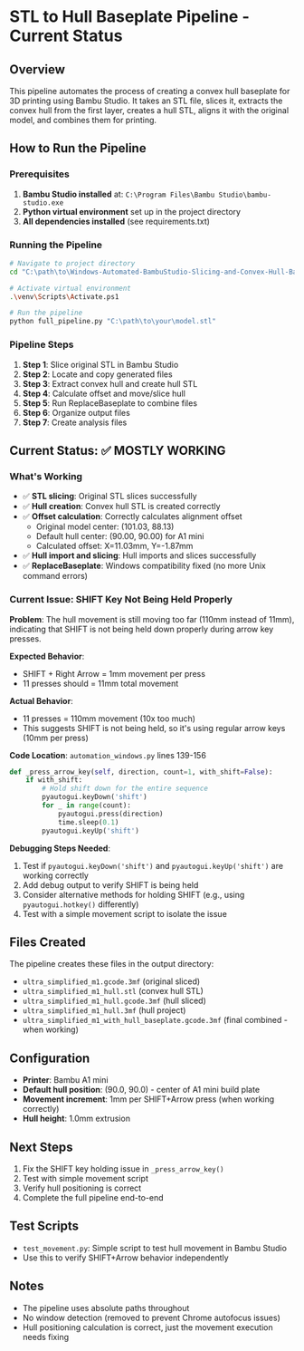 # STL to Hull Baseplate Pipeline - Current Status

## Overview
This pipeline automates the process of creating a convex hull baseplate for 3D printing using Bambu Studio. It takes an STL file, slices it, extracts the convex hull from the first layer, creates a hull STL, aligns it with the original model, and combines them for printing.

## How to Run the Pipeline

### Prerequisites
1. **Bambu Studio installed** at: `C:\Program Files\Bambu Studio\bambu-studio.exe`
2. **Python virtual environment** set up in the project directory
3. **All dependencies installed** (see requirements.txt)

### Running the Pipeline
```bash
# Navigate to project directory
cd "C:\path\to\Windows-Automated-BambuStudio-Slicing-and-Convex-Hull-Baseplate-master"

# Activate virtual environment
.\venv\Scripts\Activate.ps1

# Run the pipeline
python full_pipeline.py "C:\path\to\your\model.stl"
```

### Pipeline Steps
1. **Step 1**: Slice original STL in Bambu Studio
2. **Step 2**: Locate and copy generated files
3. **Step 3**: Extract convex hull and create hull STL
4. **Step 4**: Calculate offset and move/slice hull
5. **Step 5**: Run ReplaceBaseplate to combine files
6. **Step 6**: Organize output files
7. **Step 7**: Create analysis files

## Current Status: ✅ MOSTLY WORKING

### What's Working
- ✅ **STL slicing**: Original STL slices successfully
- ✅ **Hull creation**: Convex hull STL is created correctly
- ✅ **Offset calculation**: Correctly calculates alignment offset
  - Original model center: (101.03, 88.13)
  - Default hull center: (90.00, 90.00) for A1 mini
  - Calculated offset: X=11.03mm, Y=-1.87mm
- ✅ **Hull import and slicing**: Hull imports and slices successfully
- ✅ **ReplaceBaseplate**: Windows compatibility fixed (no more Unix command errors)

### Current Issue: SHIFT Key Not Being Held Properly

**Problem**: The hull movement is still moving too far (110mm instead of 11mm), indicating that SHIFT is not being held down properly during arrow key presses.

**Expected Behavior**: 
- SHIFT + Right Arrow = 1mm movement per press
- 11 presses should = 11mm total movement

**Actual Behavior**:
- 11 presses = 110mm movement (10x too much)
- This suggests SHIFT is not being held, so it's using regular arrow keys (10mm per press)

**Code Location**: `automation_windows.py` lines 139-156
```python
def _press_arrow_key(self, direction, count=1, with_shift=False):
    if with_shift:
        # Hold shift down for the entire sequence
        pyautogui.keyDown('shift')
        for _ in range(count):
            pyautogui.press(direction)
            time.sleep(0.1)
        pyautogui.keyUp('shift')
```

**Debugging Steps Needed**:
1. Test if `pyautogui.keyDown('shift')` and `pyautogui.keyUp('shift')` are working correctly
2. Add debug output to verify SHIFT is being held
3. Consider alternative methods for holding SHIFT (e.g., using `pyautogui.hotkey()` differently)
4. Test with a simple movement script to isolate the issue

## Files Created
The pipeline creates these files in the output directory:
- `ultra_simplified_m1.gcode.3mf` (original sliced)
- `ultra_simplified_m1_hull.stl` (convex hull STL)
- `ultra_simplified_m1_hull.gcode.3mf` (hull sliced)
- `ultra_simplified_m1_hull.3mf` (hull project)
- `ultra_simplified_m1_with_hull_baseplate.gcode.3mf` (final combined - when working)

## Configuration
- **Printer**: Bambu A1 mini
- **Default hull position**: (90.0, 90.0) - center of A1 mini build plate
- **Movement increment**: 1mm per SHIFT+Arrow press (when working correctly)
- **Hull height**: 1.0mm extrusion

## Next Steps
1. Fix the SHIFT key holding issue in `_press_arrow_key()`
2. Test with simple movement script
3. Verify hull positioning is correct
4. Complete the full pipeline end-to-end

## Test Scripts
- `test_movement.py`: Simple script to test hull movement in Bambu Studio
- Use this to verify SHIFT+Arrow behavior independently

## Notes
- The pipeline uses absolute paths throughout
- No window detection (removed to prevent Chrome autofocus issues)
- Hull positioning calculation is correct, just the movement execution needs fixing
